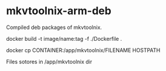 # mkvtoolnix-arm-deb

Compiled deb packages of mkvtoolnix.

docker build -t image/name:tag -f ./Dockerfile .

docker cp CONTAINER:/app/mkvtoolnix/FILENAME HOSTPATH

Files sotores in /app/mkvtoolnix dir

